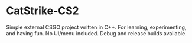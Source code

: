 # CatStrike-CS2
Simple external CSGO project written in C++. For learning, experimenting, and having fun. No UI/menu included. Debug and release builds available.
